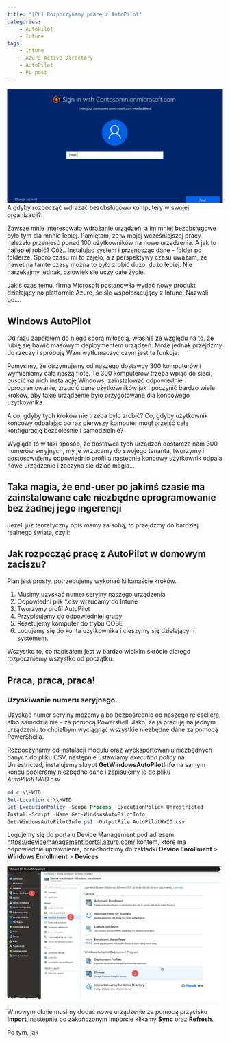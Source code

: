 ```yaml
---
title: "[PL] Rozpoczynamy pracę z AutoPilot"
categories:
    - AutoPilot
    - Intune
tags:
    - Intune
    - Azure Active Directory
    - AutoPilot
    - PL post
---
```

!["[PL] Rozpoczynamy pracę z AutoPilot"](/assets/images/top_images/AutoPilotTOP.jpg) A gdyby rozpocząć wdrażać bezobsługowo komputery w swojej organizacji?

Zawsze mnie interesowało wdrażanie urządzeń, a im mniej bezobsługowe było tym dla mnnie lepiej. Pamiętam, że w mojej wcześniejszej pracy należało przenieść ponad 100 użytkowników na nowe urządzenia. A jak to najlepiej robić? Cóż.. Instalując system i przenosząc dane - folder po folderze. Sporo czasu mi to zajęło, a z perspektywy czasu uważam, że nawet na tamte czasy można to było zrobić dużo, dużo lepiej. Nie narzekajmy jednak, człowiek się uczy całe życie. 

Jakiś czas temu, firma Microsoft postanowiła wydać nowy produkt działający na platformie Azure, ściśle współpracujący z Intune. Nazwali go....

## Windows AutoPilot

Od razu zapałałem do niego sporą miłością, właśnie ze względu na to, że lubię się bawić masowym deploymentem urządzeń. Może jednak przejdźmy do rzeczy i spróbuję Wam wytłumaczyć czym jest ta funkcja:

Pomyślmy, że otrzymujemy od naszego dostawcy 300 komputerów i wymieniamy całą naszą flotę. Te 300 komputerów trzeba wpiąć do sieci, puścić na nich instalację Windows, zainstalować odpowiednie oprogramowanie, zrzucić dane użytkowników jak i poczynić bardzo wiele kroków, aby takie urządzenie było przygotowane dla końcowego użytkownika.

A co, gdyby tych kroków nie trzeba było zrobić? Co, gdyby użytkownik końcowy odpalając po raz pierwszy komputer mógł przejść całą konfigurację bezboleśnie i samodzielnie?

Wygląda to w taki sposób, że dostawca tych urządzeń dostarcza nam 300 numerów seryjnych, my je wrzucamy do swojego tenanta, tworzymy i dostosowujemy odpowiednio profil a następnie końcowy użytkownik odpala nowe urządzenie i zaczyna sie dziać magia...

## Taka magia, że end-user po jakimś czasie ma zainstalowane całe niezbędne oprogramowanie bez żadnej jego ingerencji

Jeżeli już teoretyczny opis mamy za sobą, to przejdźmy do bardziej realnego świata, czyli:

## Jak rozpocząć pracę z **AutoPilot** w domowym zaciszu?

Plan jest prosty, potrzebujemy wykonać kilkanaście kroków.

1. Musimy uzyskać numer seryjny naszego urządzenia
2. Odpowiedni plik *.csv wrzucamy do Intune
3. Tworzymy profil AutoPilot
4. Przypisujemy do odpowiedniej grupy
5. Resetujemy komputer do trybu OOBE
6. Logujemy się do konta użytkownika i cieszymy się działającym systemem.

Wszystko to, co napisałem jest w bardzo wielkim skrócie dlatego rozpoczniemy wszystko od początku.

## Praca, praca, praca!

### Uzyskiwanie numeru seryjnego.

Uzyskać numer seryjny możemy albo bezpośrednio od naszego relesellera, albo samodzielnie - za pomocą Powershell. Jako, że ja pracuję na jednym urządzeniu to chciałbym wyciągnąć wszystkie niezbędne dane za pomocą PowerShella.

Rozpoczynamy od instalacji modułu oraz wyeksportowaniu niezbędnych danych do pliku CSV, następnie ustawiamy *execution policy* na Unrestricted, instalujemy skrypt **GetWindowsAutoPilotInfo** na samym końcu pobieramy niezbędne dane i zapisujemy je do pliku *AutoPilotHWID.csv*

```powershell
md c:\\HWID
Set-Location c:\\HWID
Set-ExecutionPolicy -Scope Process -ExecutionPolicy Unrestricted
Install-Script -Name Get-WindowsAutoPilotInfo
Get-WindowsAutoPilotInfo.ps1 -OutputFile AutoPilotHWID.csv
```

Logujemy się do portalu Device Management pod adresem: https://devicemanagement.portal.azure.com/ kontem, które ma odpowiednie uprawnienia, przechodzimy do zakładki **Device Enrollment** > **Windows Enrollment** > **Devices**

!["[PL] Rozpoczynamy pracę z AutoPilot"](/assets/images/posts/AutoPilot-rozpoczynamy-prace/01.png)

W nowym oknie musimy dodać nowe urządzenie za pomocą przycisku **Import**, następnie po zakończonym imporcie klikamy **Sync** oraz **Refresh**.

Po tym, jak 